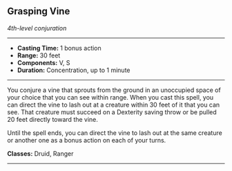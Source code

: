 ﻿## Grasping Vine
*4th-level conjuration*
___
- **Casting Time:** 1 bonus action
- **Range:** 30 feet
- **Components:** V, S
- **Duration:** Concentration, up to 1 minute

---
You conjure a vine that sprouts from the ground in an unoccupied space of your choice that you can see within range. When you cast this spell, you can direct the vine to lash out at a creature within 30 feet of it that you can see. That creature must succeed on a Dexterity saving throw or be pulled 20 feet directly toward the vine.

Until the spell ends, you can direct the vine to lash out at the same creature or another one as a bonus action on each of your turns.

**Classes:** Druid, Ranger


---
